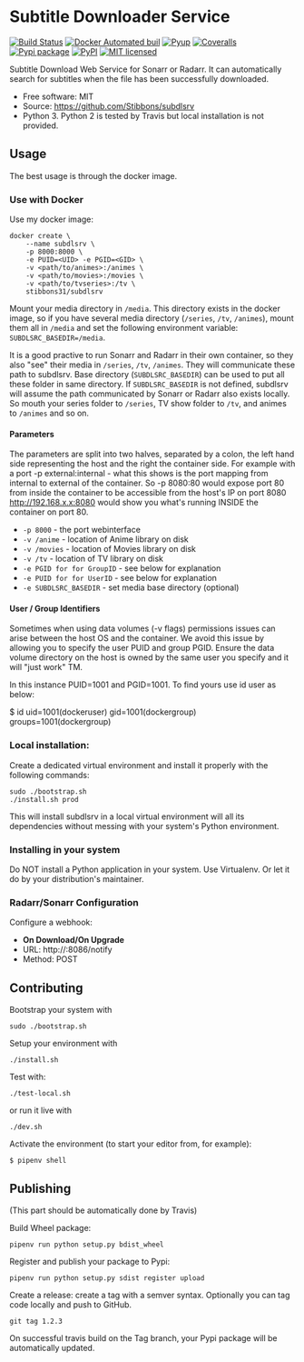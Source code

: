 # Subtitle Downloader Service

[![Build Status](https://travis-ci.org/Stibbons/subdlsrv.svg?branch=master)](https://travis-ci.org/Stibbons/subdlsrv)
[![Docker Automated buil](https://img.shields.io/docker/build/stibbons31/subdlsrv.svg)](https://hub.docker.com/r/stibbons31/subdlsrv/builds/)
[![Pyup](https://pyup.io/repos/github/Stibbons/subdlsrv/shield.svg)](https://pyup.io/repos/github/Stibbons/subdlsrv/)
[![Coveralls](https://coveralls.io/repos/github/Stibbons/subdlsrv/badge.svg)](https://coveralls.io/github/Stibbons/subdlsrv)
[![Pypi package](https://badge.fury.io/py/subdlsrv.svg)](https://pypi.python.org/pypi/subdlsrv/)
[![PyPI](https://img.shields.io/pypi/stibbons/subdlsrv.svg)](https://pypi.python.org/pypi/subdlsrv/)
[![MIT licensed](https://img.shields.io/badge/license-MIT-blue.svg)](./LICENSE)

Subtitle Download Web Service for Sonarr or Radarr. It can automatically search for subtitles when
the file has been successfully downloaded.

* Free software: MIT
* Source: https://github.com/Stibbons/subdlsrv
* Python 3. Python 2 is tested by Travis but local installation is not provided.


## Usage

The best usage is through the docker image.

### Use with Docker

Use my docker image:

```
docker create \
	--name subdlsrv \
	-p 8000:8000 \
	-e PUID=<UID> -e PGID=<GID> \
    -v <path/to/animes>:/animes \
	-v <path/to/movies>:/movies \
    -v <path/to/tvseries>:/tv \
	stibbons31/subdlsrv
```

Mount your media directory in `/media`. This directory exists in the docker image, so if you have
several media directory (`/series`, `/tv`, `/animes`), mount them all in `/media` and set the
following environment variable: `SUBDLSRC_BASEDIR=/media`.

It is a good practive to run Sonarr and Radarr in their own container, so they also "see" their
media in `/series`, `/tv`, `/animes`. They will communicate these path to subdlsrv. Base directory
(`SUBDLSRC_BASEDIR`) can be used to put all these folder in same directory. If `SUBDLSRC_BASEDIR` is
not defined, subdlsrv will assume the path communicated by Sonarr or Radarr also exists locally. So
mouth your series folder to `/series`, TV show folder to `/tv`, and animes to `/animes` and so  on.

#### Parameters

The parameters are split into two halves, separated by a colon, the left hand side representing the host and the right the container side. For example with a port -p external:internal - what this shows is the port mapping from internal to external of the container. So -p 8080:80 would expose port 80 from inside the container to be accessible from the host's IP on port 8080 http://192.168.x.x:8080 would show you what's running INSIDE the container on port 80.


- `-p 8000` - the port webinterface
- `-v /anime` - location of Anime library on disk
- `-v /movies` - location of Movies library on disk
- `-v /tv` - location of TV library on disk
- `-e PGID for for GroupID` - see below for explanation
- `-e PUID for for UserID` - see below for explanation
- `-e SUBDLSRC_BASEDIR` - set media base directory (optional)

#### User / Group Identifiers

Sometimes when using data volumes (-v flags) permissions issues can arise between the host OS and
the container. We avoid this issue by allowing you to specify the user PUID and group PGID. Ensure
the data volume directory on the host is owned by the same user you specify and it will "just work"
TM.

In this instance PUID=1001 and PGID=1001. To find yours use id user as below:

  $ id <dockeruser>
    uid=1001(dockeruser) gid=1001(dockergroup) groups=1001(dockergroup)


### Local installation:

Create a dedicated virtual environment and install it properly with the following commands:

```
sudo ./bootstrap.sh
./install.sh prod
```

This will install subdlsrv in a local virtual environment will all its dependencies without messing
with your system's Python environment.

### Installing in your system

Do NOT install a Python application in your system. Use Virtualenv. Or let it do by your
distribution's maintainer.

### Radarr/Sonarr Configuration

Configure a webhook:

- **On Download/On Upgrade**
- URL: http://<ip>:8086/notify
- Method: POST

## Contributing

Bootstrap your system with
```
sudo ./bootstrap.sh
```

Setup your environment with
```
./install.sh
```

Test with:
```
./test-local.sh
```

or run it live with
```
./dev.sh
```

Activate the environment (to start your editor from, for example):

```
$ pipenv shell
```

## Publishing

(This part should be automatically done by Travis)

Build Wheel package:

```
pipenv run python setup.py bdist_wheel
```

Register and publish your package to Pypi:

```
pipenv run python setup.py sdist register upload
```

Create a release: create a tag with a semver syntax. Optionally you can tag code locally and push
to GitHub.

```
git tag 1.2.3
```

On successful travis build on the Tag branch, your Pypi package will be automatically updated.
